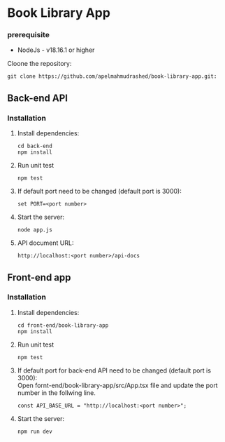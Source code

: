 # Book Library App

### prerequisite
+ NodeJs - v18.16.1 or higher 

Cloone the repository:
```
git clone https://github.com/apelmahmudrashed/book-library-app.git:
```

## Back-end API

### Installation  
1. Install dependencies:
   ```
   cd back-end
   npm install
   ```
3. Run unit test
   ```
   npm test
   ```
2. If default port need to be changed (default port is 3000):
   ```
   set PORT=<port number>
   ```
4. Start the server:
   ```
   node app.js
   ```
5. API document URL:
   ```
   http://localhost:<port number>/api-docs
   ``` 

## Front-end app

### Installation

1. Install dependencies:
   ```
   cd front-end/book-library-app
   npm install
   ```
2. Run unit test
   ```
   npm test
   ```
3. If default port for back-end API need to be changed (default port is 3000):<br>
   Open fornt-end/book-library-app/src/App.tsx file and update the port number in the follwing line. 
   
   ```
   const API_BASE_URL = "http://localhost:<port number>";
   ```
4. Start the server:
   ```
   npm run dev
   ```
